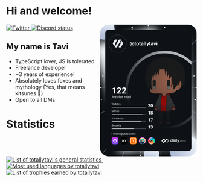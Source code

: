 # Hi and welcome!
<div align="left">
  <a href="https://twitter.com/totallytavi">
    <img
      src="https://img.shields.io/twitter/follow/totallytavi?label=Twitter&logo=twitter&style=flat-square&color=fc6d26&logoColor=000000"
      alt="Twitter"
    />
  </a>
  <a href="https://dev.discordprofiles.me/ap">
    <img
      src="https://img.shields.io/endpoint?url=https://dev.discordprofiles.me/api/badge/status/409740404636909578?simple=true"
      alt="Discord status"
    />
  </a>
  <a href="https://api.daily.dev/get?r=totallytavi" target="_blank">
    <img
      width="256"
      align="right"
      src="https://raw.githubusercontent.com/totallytavi/totallytavi/devcard/devcard.svg"
    />
  </a>
</div>

## My name is Tavi
- TypeScript lover, JS is tolerated
- Freelance developer
- ~3 years of experience!
- Absolutely loves foxes and mythology (Yes, that means kitsunes :fox_face:)
- Open to all DMs

# Statistics #
<div>
  <div>
    <a href="https://github.com/anuraghazra/github-readme-stats#github-stats-card">
      <img
        src="https://github-readme-stats.vercel.app/api?username=totallytavi&count_private=true&theme=monokai&show_icons=true&card_width=440px"
        alt="List of totallytavi's general statistics"
      />
    </a>
    &nbsp;
    <a href="https://github.com/anuraghazra/github-readme-stats#top-languages-card">
      <img
        src="https://github-readme-stats.vercel.app/api/top-langs/?username=totallytavi&theme=monokai&layout=compact"
        alt="Most used languages by totallytavi"
      />
    </a>
  </div>
  <div>
    <a href="https://github.com/ryo-ma/github-profile-trophy">
      <img
        src="https://github-profile-trophy.vercel.app/?username=totallytavi&column=4&theme=dark_lover"
        alt="List of trophies earned by totallytavi"
      />
    </a>
  </div>
</div>
